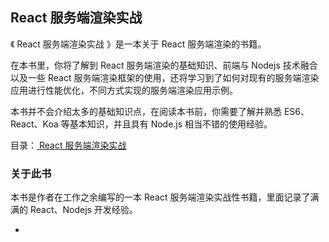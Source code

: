 ## React 服务端渲染实战

《 React 服务端渲染实战 》是一本关于 React 服务端渲染的书籍。

在本书里，你将了解到 React 服务端渲染的基础知识、前端与 Nodejs 技术融合以及一些 React 服务端渲染框架的使用，还将学习到了如何对现有的服务端渲染应用进行性能优化，不同方式实现的服务端渲染应用示例。


本书并不会介绍太多的基础知识点，在阅读本书前，你需要了解并熟悉 ES6、React、Koa 等基本知识，并且具有 Node.js 相当不错的使用经验。


目录：[ React 服务端渲染实战 ](SUMMARY.md)

### 关于此书
本书是作者在工作之余编写的一本 React 服务端渲染实战性书籍，里面记录了满满的 React、Nodejs 开发经验。


-